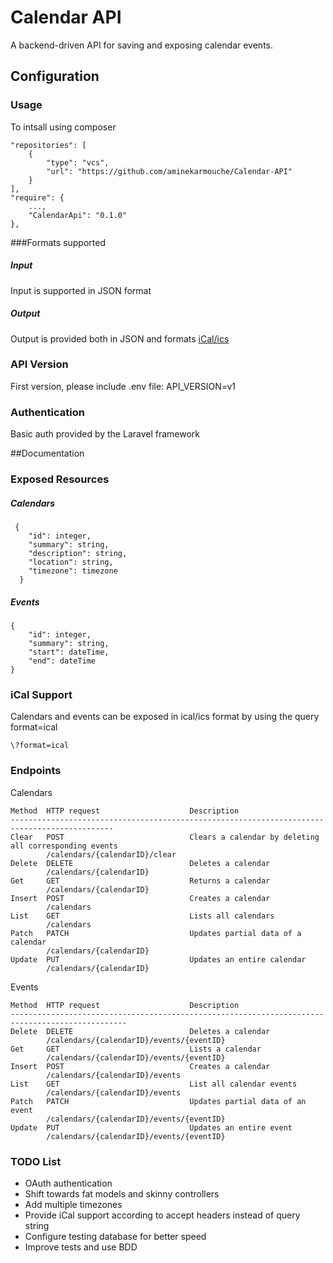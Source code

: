 # Calendar API
A backend-driven API for saving and exposing calendar events. 

## Configuration
### Usage
To intsall using composer
```
"repositories": [
    {
        "type": "vcs",
        "url": "https://github.com/aminekarmouche/Calendar-API"
    }
],
"require": {
    ...,
    "CalendarApi": "0.1.0"
},
```
###Formats supported
##### Input
Input is supported in JSON format
##### Output
Output is provided both in JSON and  formats  [iCal/ics](https://en.wikipedia.org/wiki/ICalendar)

### API Version
First version, please include .env file:
API_VERSION=v1

### Authentication
Basic auth provided by the Laravel framework 

##Documentation
### Exposed Resources
##### Calendars
```
 {
    "id": integer,
    "summary": string,
    "description": string,
    "location": string,
    "timezone": timezone
  }
```
##### Events

```
{
    "id": integer,
    "summary": string,
    "start": dateTime,
    "end": dateTime
}
```
### iCal Support
Calendars and events can be exposed in ical/ics format by using the query format=ical

```
\?format=ical
```
### Endpoints

Calendars

```
Method  HTTP request                    Description
---------------------------------------------------------------------------------------------
Clear  	POST                            Clears a calendar by deleting all corresponding events 
        /calendars/{calendarID}/clear
Delete  DELETE 	                 		Deletes a calendar
        /calendars/{calendarID}
Get 	GET 	                		Returns a calendar
        /calendars/{calendarID} 
Insert 	POST 					        Creates a calendar
        /calendars
List	GET		        				Lists all calendars        
        /calendars
Patch 	PATCH 	                	    Updates partial data of a calendar
        /calendars/{calendarID}	
Update  PUT                             Updates an entire calendar
        /calendars/{calendarID} 		
```
Events
```
Method  HTTP request                    Description
------------------------------------------------------------------------------------------------
Delete  DELETE 	 	                    Deletes a calendar
        /calendars/{calendarID}/events/{eventID}
Get 	GET 		                	Lists a calendar
        /calendars/{calendarID}/events/{eventID}
Insert 	POST                        	Creates a calendar
        /calendars/{calendarID}/events	
List	GET		                		List all calendar events
        /calendars/{calendarID}/events
Patch 	PATCH 	                    	Updates partial data of an event
        /calendars/{calendarID}/events/{eventID}
Update  PUT                             Updates an entire event
        /calendars/{calendarID}/events/{eventID}
```

### TODO List
- OAuth authentication
- Shift towards fat models and skinny controllers 
- Add multiple timezones
- Provide iCal support according to accept headers instead of query string
- Configure testing database for better speed
- Improve tests and use BDD


